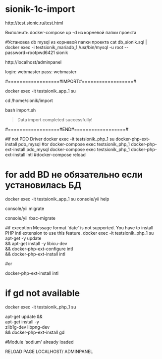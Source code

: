 # sionik-1c-import

http://test.sionic.ru/test.html

Выполнить docker-compose up -d из корневой папки проекта

#Установка db mysql из корневой папки проекта
cat db_sionik.sql | docker exec -i testsionik_mariadb_1 /usr/bin/mysql -u root --password=rootpwd6421 sionik

http://localhost/adminpanel

login: webmaster
pass: webmaster

#==================#IMPORT#==================#

docker exec -it testsionik_app_1 su

cd /home/sionik/import

bash import.sh 

> Data import completed successfully!

#==================#END#==================#

#if not PDO Driver
docker exec -it testsionik_php_1 su
docker-php-ext-install pdo_mysql
#or
docker-compose exec testsionik_php_1 docker-php-ext-install pdo_mysql
docker-compose exec testsionik_php_1 docker-php-ext-install intl
#docker-compose reload 

# for add BD не обязательно если установилась  БД 
docker exec -it testsionik_app_1 su
 console/yii help

 console/yii migrate

 console/yii rbac-migrate

#if exception Message format 'date' is not supported. You have to install PHP intl extension to use this feature.
docker exec -it testsionik_php_1 su
apt-get -y update \
    && apt-get install -y libicu-dev\
    && docker-php-ext-configure intl \
    && docker-php-ext-install intl

#or 

docker-php-ext-install intl

# if gd not available 
docker exec -it testsionik_php_1 su

apt-get update && \
    apt-get install -y \
        zlib1g-dev libpng-dev\
    && docker-php-ext-install gd

#Module 'sodium' already loaded

RELOAD PAGE LOCALHOST/ ADMINPANEL

